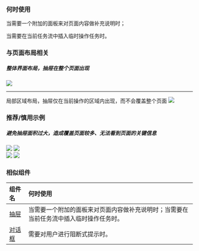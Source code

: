 


### 何时使用

当需要一个附加的面板来对页面内容做补充说明时；

当需要在当前任务流中插入临时操作任务时。

### 与页面布局相关

##### 整体界面布局，抽屉在整个页面出现

<img src="https://oteam-tdesign-1258344706.cos.ap-guangzhou.myqcloud.com/site/design/drawer-1@2x.png" />
<hr />

局部区域布局，抽屉仅在当前操作的区域内出现，而不会覆盖整个页面
<img src="https://oteam-tdesign-1258344706.cos.ap-guangzhou.myqcloud.com/site/design/drawer-2@2x.png" />

### 推荐/慎用示例

##### 避免抽屉面积过大，造成覆盖页面较多、无法看到页面的关键信息

<div class="legend">
  <div class="item">
    <img src="https://oteam-tdesign-1258344706.cos.ap-guangzhou.myqcloud.com/site/design/drawer-3@2x.png" />
    <img class="tag" src="https://oteam-tdesign-1258344706.cos.ap-guangzhou.myqcloud.com/site/doc/good.png" />
  </div>

  <div class="item">
    <img src="https://oteam-tdesign-1258344706.cos.ap-guangzhou.myqcloud.com/site/design/drawer-4@2x.png" />
    <img class="tag" src="https://oteam-tdesign-1258344706.cos.ap-guangzhou.myqcloud.com/site/doc/bad.png" />
  </div>
</div>

### 相似组件

| 组件名 | 何时使用                                                                                |
| :----- | :-------------------------------------------------------------------------------------- |
| [抽屉](./drawer)  | 当需要一个附加的面板来对页面内容做补充说明时；当需要在当前任务流中插入临时操作任务时。  |
| [对话框](./dailog) | 需要对用户进行阻断式提示时。                                                            |

